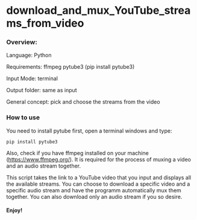 # download_and_mux_YouTube_streams_from_video

### Overview:

Language: Python

Requirements: ffmpeg
              pytube3 (pip install pytube3)

Input Mode: terminal

Output folder: same as input

General concept: pick and choose the streams from the video

### How to use

You need to install pytube first, open a terminal windows and type:

`pip install pytube3`

Also, check if you have ffmpeg installed on your machine (https://www.ffmpeg.org/). It is required for the process of muxing a video and an audio stream together.

This script takes the link to a YouTube video that you input and displays all the available streams. You can choose to download a specific video and a specific audio stream and have the programm automatically mux them together. You can also download only an audio stream if you so desire.

#### Enjoy!
